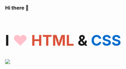 ### Hi there 👋

<h1 style="font-size: 3rem">I <span style="color: pink">❤</span> <span style="color: #DA523A">HTML</span> & <span style="color: #006ccc">CSS</span></h1>

<img align="left" src="https://github-readme-stats.vercel.app/api/top-langs/?username=kento-yoshidu&langs_count=13&layout=compact&theme=tokyonight" />
